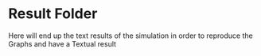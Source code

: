 # Result Folder
Here will end up the text results of the simulation
in order to reproduce the Graphs and have a Textual result
